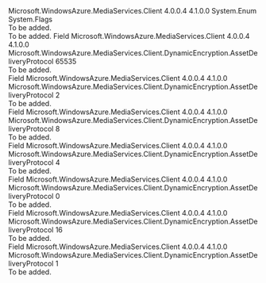 <Type Name="AssetDeliveryProtocol" FullName="Microsoft.WindowsAzure.MediaServices.Client.DynamicEncryption.AssetDeliveryProtocol">
  <TypeSignature Language="C#" Value="public enum AssetDeliveryProtocol" />
  <TypeSignature Language="ILAsm" Value=".class public auto ansi sealed AssetDeliveryProtocol extends System.Enum" />
  <TypeSignature Language="DocId" Value="T:Microsoft.WindowsAzure.MediaServices.Client.DynamicEncryption.AssetDeliveryProtocol" />
  <TypeSignature Language="VB.NET" Value="Public Enum AssetDeliveryProtocol" />
  <TypeSignature Language="F#" Value="type AssetDeliveryProtocol = " />
  <AssemblyInfo>
    <AssemblyName>Microsoft.WindowsAzure.MediaServices.Client</AssemblyName>
    <AssemblyVersion>4.0.0.4</AssemblyVersion>
    <AssemblyVersion>4.1.0.0</AssemblyVersion>
  </AssemblyInfo>
  <Base>
    <BaseTypeName>System.Enum</BaseTypeName>
  </Base>
  <Attributes>
    <Attribute>
      <AttributeName>System.Flags</AttributeName>
    </Attribute>
  </Attributes>
  <Docs>
    <summary>To be added.</summary>
    <remarks>To be added.</remarks>
  </Docs>
  <Members>
    <Member MemberName="All">
      <MemberSignature Language="C#" Value="All" />
      <MemberSignature Language="ILAsm" Value=".field public static literal valuetype Microsoft.WindowsAzure.MediaServices.Client.DynamicEncryption.AssetDeliveryProtocol All = int32(65535)" />
      <MemberSignature Language="DocId" Value="F:Microsoft.WindowsAzure.MediaServices.Client.DynamicEncryption.AssetDeliveryProtocol.All" />
      <MemberSignature Language="VB.NET" Value="All" />
      <MemberSignature Language="F#" Value="All = 65535" Usage="Microsoft.WindowsAzure.MediaServices.Client.DynamicEncryption.AssetDeliveryProtocol.All" />
      <MemberType>Field</MemberType>
      <AssemblyInfo>
        <AssemblyName>Microsoft.WindowsAzure.MediaServices.Client</AssemblyName>
        <AssemblyVersion>4.0.0.4</AssemblyVersion>
        <AssemblyVersion>4.1.0.0</AssemblyVersion>
      </AssemblyInfo>
      <ReturnValue>
        <ReturnType>Microsoft.WindowsAzure.MediaServices.Client.DynamicEncryption.AssetDeliveryProtocol</ReturnType>
      </ReturnValue>
      <MemberValue>65535</MemberValue>
      <Docs>
        <summary>To be added.</summary>
      </Docs>
    </Member>
    <Member MemberName="Dash">
      <MemberSignature Language="C#" Value="Dash" />
      <MemberSignature Language="ILAsm" Value=".field public static literal valuetype Microsoft.WindowsAzure.MediaServices.Client.DynamicEncryption.AssetDeliveryProtocol Dash = int32(2)" />
      <MemberSignature Language="DocId" Value="F:Microsoft.WindowsAzure.MediaServices.Client.DynamicEncryption.AssetDeliveryProtocol.Dash" />
      <MemberSignature Language="VB.NET" Value="Dash" />
      <MemberSignature Language="F#" Value="Dash = 2" Usage="Microsoft.WindowsAzure.MediaServices.Client.DynamicEncryption.AssetDeliveryProtocol.Dash" />
      <MemberType>Field</MemberType>
      <AssemblyInfo>
        <AssemblyName>Microsoft.WindowsAzure.MediaServices.Client</AssemblyName>
        <AssemblyVersion>4.0.0.4</AssemblyVersion>
        <AssemblyVersion>4.1.0.0</AssemblyVersion>
      </AssemblyInfo>
      <ReturnValue>
        <ReturnType>Microsoft.WindowsAzure.MediaServices.Client.DynamicEncryption.AssetDeliveryProtocol</ReturnType>
      </ReturnValue>
      <MemberValue>2</MemberValue>
      <Docs>
        <summary>To be added.</summary>
      </Docs>
    </Member>
    <Member MemberName="Hds">
      <MemberSignature Language="C#" Value="Hds" />
      <MemberSignature Language="ILAsm" Value=".field public static literal valuetype Microsoft.WindowsAzure.MediaServices.Client.DynamicEncryption.AssetDeliveryProtocol Hds = int32(8)" />
      <MemberSignature Language="DocId" Value="F:Microsoft.WindowsAzure.MediaServices.Client.DynamicEncryption.AssetDeliveryProtocol.Hds" />
      <MemberSignature Language="VB.NET" Value="Hds" />
      <MemberSignature Language="F#" Value="Hds = 8" Usage="Microsoft.WindowsAzure.MediaServices.Client.DynamicEncryption.AssetDeliveryProtocol.Hds" />
      <MemberType>Field</MemberType>
      <AssemblyInfo>
        <AssemblyName>Microsoft.WindowsAzure.MediaServices.Client</AssemblyName>
        <AssemblyVersion>4.0.0.4</AssemblyVersion>
        <AssemblyVersion>4.1.0.0</AssemblyVersion>
      </AssemblyInfo>
      <ReturnValue>
        <ReturnType>Microsoft.WindowsAzure.MediaServices.Client.DynamicEncryption.AssetDeliveryProtocol</ReturnType>
      </ReturnValue>
      <MemberValue>8</MemberValue>
      <Docs>
        <summary>To be added.</summary>
      </Docs>
    </Member>
    <Member MemberName="HLS">
      <MemberSignature Language="C#" Value="HLS" />
      <MemberSignature Language="ILAsm" Value=".field public static literal valuetype Microsoft.WindowsAzure.MediaServices.Client.DynamicEncryption.AssetDeliveryProtocol HLS = int32(4)" />
      <MemberSignature Language="DocId" Value="F:Microsoft.WindowsAzure.MediaServices.Client.DynamicEncryption.AssetDeliveryProtocol.HLS" />
      <MemberSignature Language="VB.NET" Value="HLS" />
      <MemberSignature Language="F#" Value="HLS = 4" Usage="Microsoft.WindowsAzure.MediaServices.Client.DynamicEncryption.AssetDeliveryProtocol.HLS" />
      <MemberType>Field</MemberType>
      <AssemblyInfo>
        <AssemblyName>Microsoft.WindowsAzure.MediaServices.Client</AssemblyName>
        <AssemblyVersion>4.0.0.4</AssemblyVersion>
        <AssemblyVersion>4.1.0.0</AssemblyVersion>
      </AssemblyInfo>
      <ReturnValue>
        <ReturnType>Microsoft.WindowsAzure.MediaServices.Client.DynamicEncryption.AssetDeliveryProtocol</ReturnType>
      </ReturnValue>
      <MemberValue>4</MemberValue>
      <Docs>
        <summary>To be added.</summary>
      </Docs>
    </Member>
    <Member MemberName="None">
      <MemberSignature Language="C#" Value="None" />
      <MemberSignature Language="ILAsm" Value=".field public static literal valuetype Microsoft.WindowsAzure.MediaServices.Client.DynamicEncryption.AssetDeliveryProtocol None = int32(0)" />
      <MemberSignature Language="DocId" Value="F:Microsoft.WindowsAzure.MediaServices.Client.DynamicEncryption.AssetDeliveryProtocol.None" />
      <MemberSignature Language="VB.NET" Value="None" />
      <MemberSignature Language="F#" Value="None = 0" Usage="Microsoft.WindowsAzure.MediaServices.Client.DynamicEncryption.AssetDeliveryProtocol.None" />
      <MemberType>Field</MemberType>
      <AssemblyInfo>
        <AssemblyName>Microsoft.WindowsAzure.MediaServices.Client</AssemblyName>
        <AssemblyVersion>4.0.0.4</AssemblyVersion>
        <AssemblyVersion>4.1.0.0</AssemblyVersion>
      </AssemblyInfo>
      <ReturnValue>
        <ReturnType>Microsoft.WindowsAzure.MediaServices.Client.DynamicEncryption.AssetDeliveryProtocol</ReturnType>
      </ReturnValue>
      <MemberValue>0</MemberValue>
      <Docs>
        <summary>To be added.</summary>
      </Docs>
    </Member>
    <Member MemberName="ProgressiveDownload">
      <MemberSignature Language="C#" Value="ProgressiveDownload" />
      <MemberSignature Language="ILAsm" Value=".field public static literal valuetype Microsoft.WindowsAzure.MediaServices.Client.DynamicEncryption.AssetDeliveryProtocol ProgressiveDownload = int32(16)" />
      <MemberSignature Language="DocId" Value="F:Microsoft.WindowsAzure.MediaServices.Client.DynamicEncryption.AssetDeliveryProtocol.ProgressiveDownload" />
      <MemberSignature Language="VB.NET" Value="ProgressiveDownload" />
      <MemberSignature Language="F#" Value="ProgressiveDownload = 16" Usage="Microsoft.WindowsAzure.MediaServices.Client.DynamicEncryption.AssetDeliveryProtocol.ProgressiveDownload" />
      <MemberType>Field</MemberType>
      <AssemblyInfo>
        <AssemblyName>Microsoft.WindowsAzure.MediaServices.Client</AssemblyName>
        <AssemblyVersion>4.0.0.4</AssemblyVersion>
        <AssemblyVersion>4.1.0.0</AssemblyVersion>
      </AssemblyInfo>
      <ReturnValue>
        <ReturnType>Microsoft.WindowsAzure.MediaServices.Client.DynamicEncryption.AssetDeliveryProtocol</ReturnType>
      </ReturnValue>
      <MemberValue>16</MemberValue>
      <Docs>
        <summary>To be added.</summary>
      </Docs>
    </Member>
    <Member MemberName="SmoothStreaming">
      <MemberSignature Language="C#" Value="SmoothStreaming" />
      <MemberSignature Language="ILAsm" Value=".field public static literal valuetype Microsoft.WindowsAzure.MediaServices.Client.DynamicEncryption.AssetDeliveryProtocol SmoothStreaming = int32(1)" />
      <MemberSignature Language="DocId" Value="F:Microsoft.WindowsAzure.MediaServices.Client.DynamicEncryption.AssetDeliveryProtocol.SmoothStreaming" />
      <MemberSignature Language="VB.NET" Value="SmoothStreaming" />
      <MemberSignature Language="F#" Value="SmoothStreaming = 1" Usage="Microsoft.WindowsAzure.MediaServices.Client.DynamicEncryption.AssetDeliveryProtocol.SmoothStreaming" />
      <MemberType>Field</MemberType>
      <AssemblyInfo>
        <AssemblyName>Microsoft.WindowsAzure.MediaServices.Client</AssemblyName>
        <AssemblyVersion>4.0.0.4</AssemblyVersion>
        <AssemblyVersion>4.1.0.0</AssemblyVersion>
      </AssemblyInfo>
      <ReturnValue>
        <ReturnType>Microsoft.WindowsAzure.MediaServices.Client.DynamicEncryption.AssetDeliveryProtocol</ReturnType>
      </ReturnValue>
      <MemberValue>1</MemberValue>
      <Docs>
        <summary>To be added.</summary>
      </Docs>
    </Member>
  </Members>
</Type>